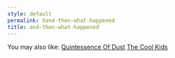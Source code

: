 ```yaml
---
style: default
permalink: Xand-then-what-happened
title: and-then-what-happened
---
```

You may also like:
[Quintessence Of Dust](http://scp-wiki.net/quintessence-of-dust)
[The Cool Kids](http://scp-wiki.net/the-cool-kids)